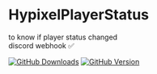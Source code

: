 # HypixelPlayerStatus
to know if player status changed<br>
discord webhook ✅

[![GitHub Downloads](https://img.shields.io/github/downloads/oporu/hypixelplayerstatus/total)](./)
[![GitHub Version](https://img.shields.io/github/v/release/oporu/hypixelplayerstatus?display_name=tag&include_prereleases)](./)
